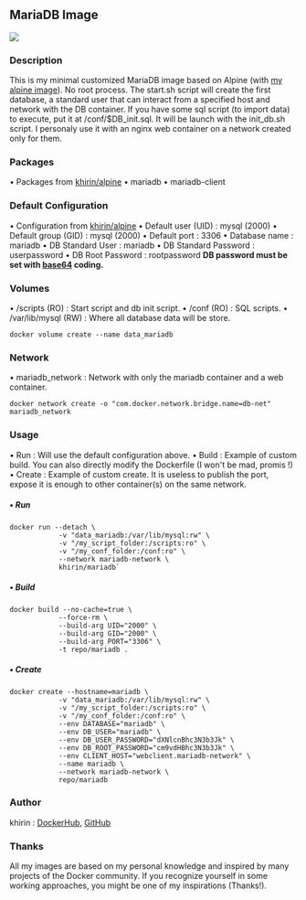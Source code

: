 ## MariaDB Image

[![](https://images.microbadger.com/badges/image/khirin/mariadb.svg)](https://microbadger.com/images/khirin/mariadb "Get your own image badge on microbadger.com")

### Description
This is my minimal customized MariaDB image based on Alpine (with [my alpine image](https://hub.docker.com/r/khirin/alpine/)).
No root process.
The start.sh script will create the first database, a standard user that can interact from a specified host and network with the DB container.
If you have some sql script (to import data) to execute, put it at /conf/$DB_init.sql. It will be launch with the init_db.sh script.
I personaly use it with an nginx web container on a network created only for them.

### Packages
• Packages from [khirin/alpine](https://hub.docker.com/r/khirin/alpine/)
• mariadb
• mariadb-client

### Default Configuration
• Configuration from [khirin/alpine](https://hub.docker.com/r/khirin/alpine/)
• Default user (UID) : mysql (2000)
• Default group (GID) : mysql (2000)
• Default port : 3306
• Database name : mariadb
• DB Standard User : mariadb
• DB Standard Password : userpassword
• DB Root Password : rootpassword
**DB password must be set with [base64](https://www.base64encode.org/) coding.**

### Volumes
• /scripts (RO) : Start script and db init script. 
• /conf (RO) : SQL scripts.
• /var/lib/mysql (RW) : Where all database data will be store.
```shell
docker volume create --name data_mariadb
```
### Network
• mariadb_network : Network with only the mariadb container and a web container.
```shell
docker network create -o "com.docker.network.bridge.name=db-net" mariadb_network
```
### Usage
• Run : Will use the default configuration above.
• Build : Example of custom build. You can also directly modify the Dockerfile (I won't be mad, promis !)
• Create : Example of custom create. It is useless to publish the port, expose it is enough to other container(s) on the same network.

##### • Run
```shell
docker run --detach \
			-v "data_mariadb:/var/lib/mysql:rw" \
			-v "/my_script_folder:/scripts:ro" \
			-v "/my_conf_folder:/conf:ro" \
			--network mariadb-network \
			khirin/mariadb`
```

##### • Build
```shell
docker build --no-cache=true \
			--force-rm \
			--build-arg UID="2000" \
			--build-arg GID="2000" \
			--build-arg PORT="3306" \
			-t repo/mariadb .
```

##### • Create
```shell
docker create --hostname=mariadb \
			-v "data_mariadb:/var/lib/mysql:rw" \
			-v "/my_script_folder:/scripts:ro" \
			-v "/my_conf_folder:/conf:ro" \
			--env DATABASE="mariadb" \
			--env DB_USER="mariadb" \
			--env DB_USER_PASSWORD="dXNlcnBhc3N3b3Jk" \
			--env DB_ROOT_PASSWORD="cm9vdHBhc3N3b3Jk" \
			--env CLIENT_HOST="webclient.mariadb-network" \
			--name mariadb \
			--network mariadb-network \
			repo/mariadb
```

### Author
khirin : [DockerHub](https://hub.docker.com/u/khirin/), [GitHub](https://github.com/khirin?tab=repositories)

### Thanks
All my images are based on my personal knowledge and inspired by many projects of the Docker community.
If you recognize yourself in some working approaches, you might be one of my inspirations (Thanks!).
